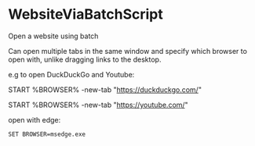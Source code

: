 # WebsiteViaBatchScript
Open a website using batch

Can open multiple tabs in the same window and specify which browser to open with, unlike dragging links to the desktop.

e.g to open DuckDuckGo and Youtube:

  START %BROWSER% -new-tab "https://duckduckgo.com/"
  
  START %BROWSER% -new-tab "https://youtube.com/"
	
	
open with edge:
	
	SET BROWSER=msedge.exe
